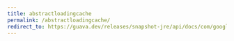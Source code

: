 ```yaml
---
title: abstractloadingcache
permalink: /abstractloadingcache/
redirect_to: https://guava.dev/releases/snapshot-jre/api/docs/com/google/common/cache/AbstractLoadingCache.html
---
```

